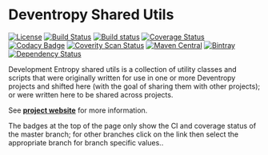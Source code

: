 # Deventropy Shared Utils

[![License](https://img.shields.io/github/license/deventropy/shared-utils.svg)](./LICENSE)
[![Build Status](https://travis-ci.org/deventropy/shared-utils.svg?branch=master)](https://travis-ci.org/deventropy/shared-utils)
[![Build status](https://ci.appveyor.com/api/projects/status/d1upboncy98yqsag?svg=true)](https://ci.appveyor.com/project/deventropy/shared-utils)
[![Coverage Status](https://coveralls.io/repos/github/deventropy/shared-utils/badge.svg?branch=master)](https://coveralls.io/github/deventropy/shared-utils)
[![Codacy Badge](https://api.codacy.com/project/badge/grade/c7eca2b7e7b247159301d806f2446d0b)](https://www.codacy.com/app/deventropy/shared-utils)
[![Coverity Scan Status](https://scan.coverity.com/projects/7888/badge.svg)](https://scan.coverity.com/projects/deventropy-shared-utils)
[![Maven Central](https://maven-badges.herokuapp.com/maven-central/org.deventropy.shared-utils/shared-utils/badge.svg)](https://maven-badges.herokuapp.com/maven-central/org.deventropy.shared-utils/shared-utils)
[![Bintray](https://img.shields.io/bintray/v/deventropy/repository/shared-utils.svg)](https://dl.bintray.com/deventropy/repository/)
[![Dependency Status](https://www.versioneye.com/user/projects/56b9c6b5e883370120a9ddbc/badge.svg?style=flat)](https://www.versioneye.com/user/projects/56b9c6b5e883370120a9ddbc)

Development Entropy shared utils is a collection of utility classes and scripts that were originally written for use in
one or more Deventropy projects and shifted here (with the goal of sharing them with other projects); or were written
here to be shared across projects.

See **[project website](http://www.deventropy.org/shared-utils/)** for more information.

The badges at the top of the page only show the CI and coverage status of the master branch; for other branches click
on the link then select the appropriate branch for branch specific values..

